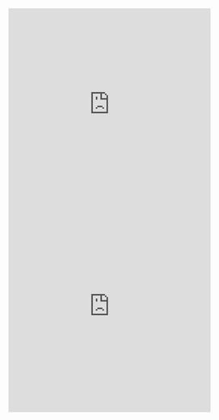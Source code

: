 <iframe src="https://coinmarketdaddy.com/widget/calculator/BTC/CNY/" width="400" height="400" seamless="seamless" scrolling="no" frameborder="0" allowtransparency="true"></iframe><iframe src="https://old.changelly.com/widget/v1?auth=email&from=ETH&to=BTC&merchant_id=htxod42fg11hp7i3&address=38qgPtCgvf3tgao9wnKwEFxR6JVknq5Q2L&amount=1&ref_id=htxod42fg11hp7i3&color=53cea5" width="400" height="400" class="changelly" scrolling="no" style="overflow-y: hidden; border: none" > Can't load widget </iframe>
